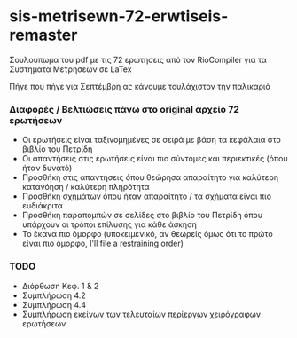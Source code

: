 # sis-metrisewn-72-erwtiseis-remaster
Σουλουπωμα του pdf με τις 72 ερωτησεις από τον RioCompiler για τα Συστηματα Μετρησεων σε LaTex

Πήγε που πήγε για Σεπτέμβρη ας κάνουμε τουλάχιστον την παλικαριά

### Διαφορές / Βελτιώσεις πάνω στο original αρχείο 72 ερωτήσεων
* Οι ερωτήσεις είναι ταξινομημένες σε σειρά με βάση τα κεφάλαια στο βιβλίο του Πετρίδη
* Οι απαντήσεις στις ερωτήσεις είναι πιο σύντομες και περιεκτικές (όπου ήταν δυνατό)
* Προσθήκη στις απαντήσεις όπου θεώρησα απαραίτητο για καλύτερη κατανόηση / καλύτερη πληρότητα
* Προσθήκη σχημάτων όπου ήταν απαραίτητο / τα σχήματα είναι πιο ευδιάκριτα
* Προσθήκη παραπομπών σε σελίδες στο βιβλίο του Πετρίδη όπου υπάρχουν οι τρόποι επίλυσης για κάθε άσκηση
* Το έκανα πιο όμορφο (υποκειμενικό, αν θεωρείς όμως ότι το πρώτο είναι πιο όμορφο, I'll file a restraining order)

### TODO
* Διόρθωση Κεφ. 1 & 2
* Συμπλήρωση 4.2
* Συμπλήρωση 4.4
* Συμπλήρωση εκείνων των τελευταίων περίεργων χειρόγραφων ερωτήσεων

